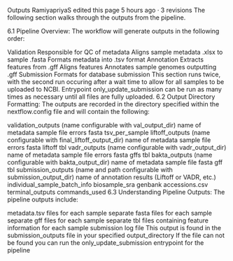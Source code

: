 Outputs
RamiyapriyaS edited this page 5 hours ago · 3 revisions
The following section walks through the outputs from the pipeline.

6.1 Pipeline Overview:
The workflow will generate outputs in the following order:

Validation
Responsible for QC of metadata
Aligns sample metadata .xlsx to sample .fasta
Formats metadata into .tsv format
Annotation
Extracts features from .gff
Aligns features
Annotates sample genomes outputting .gff
Submission
Formats for database submission
This section runs twice, with the second run occuring after a wait time to allow for all samples to be uploaded to NCBI. Entrypoint only_update_submission can be run as many times as necessary until all files are fully uploaded.
6.2 Output Directory Formatting:
The outputs are recorded in the directory specified within the nextflow.config file and will contain the following:

validation_outputs (name configurable with val_output_dir)
name of metadata sample file
errors
fasta
tsv_per_sample
liftoff_outputs (name configurable with final_liftoff_output_dir)
name of metadata sample file
errors
fasta
liftoff
tbl
vadr_outputs (name configurable with vadr_output_dir)
name of metadata sample file
errors
fasta
gffs
tbl
bakta_outputs (name configurable with bakta_output_dir)
name of metadata sample file
fasta
gff
tbl
submission_outputs (name and path configurable with submission_output_dir)
name of annotation results (Liftoff or VADR, etc.)
individual_sample_batch_info
biosample_sra
genbank
accessions.csv
terminal_outputs
commands_used
6.3 Understanding Pipeline Outputs:
The pipeline outputs include:

metadata.tsv files for each sample
separate fasta files for each sample
separate gff files for each sample
separate tbl files containing feature information for each sample
submission log file
This output is found in the submission_outputs file in your specified output_directory
If the file can not be found you can run the only_update_submission entrypoint for the pipeline
